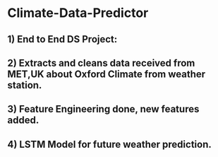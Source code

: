 # Climate-Data-Predictor
## 1) End to End DS Project:
## 2) Extracts and cleans data received from MET,UK about Oxford Climate from weather station.
## 3) Feature Engineering done,  new features added.
## 4) LSTM Model for future weather prediction.
